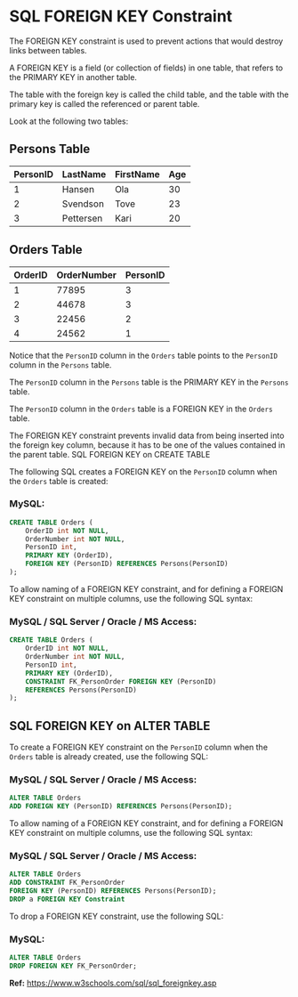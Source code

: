 # SQL FOREIGN KEY Constraint

The FOREIGN KEY constraint is used to prevent actions that would destroy links between tables.

A FOREIGN KEY is a field (or collection of fields) in one table, that refers to the PRIMARY KEY in another table.

The table with the foreign key is called the child table, and the table with the primary key is called the referenced or parent table.

Look at the following two tables:

## Persons Table
PersonID|LastName|FirstName|Age
---|---|---|---
1|Hansen|Ola|30
2|Svendson|Tove|23
3|Pettersen|Kari|20

## Orders Table
OrderID|OrderNumber|PersonID
---|---|---
1|77895|3
2|44678|3
3|22456|2
4|24562|1

Notice that the `PersonID` column in the `Orders` table points to the `PersonID` column in the `Persons` table.

The `PersonID` column in the `Persons` table is the PRIMARY KEY in the `Persons` table.

The `PersonID` column in the `Orders` table is a FOREIGN KEY in the `Orders` table.

The FOREIGN KEY constraint prevents invalid data from being inserted into the foreign key column, because it has to be one of the values contained in the parent table.
SQL FOREIGN KEY on CREATE TABLE

The following SQL creates a FOREIGN KEY on the `PersonID` column when the `Orders` table is created:

### MySQL:
```SQL
CREATE TABLE Orders (
    OrderID int NOT NULL,
    OrderNumber int NOT NULL,
    PersonID int,
    PRIMARY KEY (OrderID),
    FOREIGN KEY (PersonID) REFERENCES Persons(PersonID)
);
```
To allow naming of a FOREIGN KEY constraint, and for defining a FOREIGN KEY constraint on multiple columns, use the following SQL syntax:

### MySQL / SQL Server / Oracle / MS Access:
```SQL
CREATE TABLE Orders (
    OrderID int NOT NULL,
    OrderNumber int NOT NULL,
    PersonID int,
    PRIMARY KEY (OrderID),
    CONSTRAINT FK_PersonOrder FOREIGN KEY (PersonID)
    REFERENCES Persons(PersonID)
);
```
## SQL FOREIGN KEY on ALTER TABLE

To create a FOREIGN KEY constraint on the `PersonID` column when the `Orders` table is already created, use the following SQL:

### MySQL / SQL Server / Oracle / MS Access:
```SQL
ALTER TABLE Orders
ADD FOREIGN KEY (PersonID) REFERENCES Persons(PersonID);
```
To allow naming of a FOREIGN KEY constraint, and for defining a FOREIGN KEY constraint on multiple columns, use the following SQL syntax:

### MySQL / SQL Server / Oracle / MS Access:
```SQL
ALTER TABLE Orders
ADD CONSTRAINT FK_PersonOrder
FOREIGN KEY (PersonID) REFERENCES Persons(PersonID);
DROP a FOREIGN KEY Constraint
```
To drop a FOREIGN KEY constraint, use the following SQL:

### MySQL:
```SQL
ALTER TABLE Orders
DROP FOREIGN KEY FK_PersonOrder;
```   
**Ref:** https://www.w3schools.com/sql/sql_foreignkey.asp